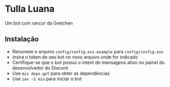 # Tulla Luana

Um bot com rancor da Gretchen

## Instalação
- Renomeie o arquivo `config/config.exs.example` para `config/config.exs`
- Insira o token de seu bot no novo arquivo onde for indicado
- Certifique-se que o bot possui o intent de mensagens ativo no painel do desenvolvedor do Discord
- Use `mix deps.get` para obter as dependências
- Use `iex -S mix` para iniciar o bot

